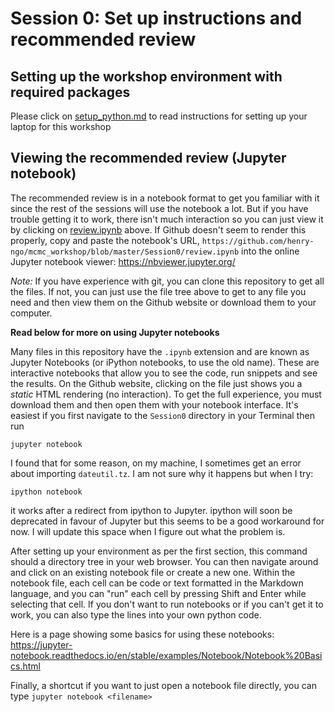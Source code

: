 # Session 0: Set up instructions and recommended review

## Setting up the workshop environment with required packages
Please click on [setup_python.md](./setup_python.md) to read instructions for setting up your laptop for this workshop 

## Viewing the recommended review (Jupyter notebook)
The recommended review is in a notebook format to get you familiar with it since the rest of the sessions will use the notebook a lot. But if you have trouble getting it to work, there isn't much interaction so you can just view it by clicking on [review.ipynb](./review.ipynb) above. If Github doesn't seem to render this properly, copy and paste the notebook's URL, `https://github.com/henry-ngo/mcmc_workshop/blob/master/Session0/review.ipynb` into the online Jupyter notebook viewer: https://nbviewer.jupyter.org/

*Note:* If you have experience with git, you can clone this repository to get all the files. If not, you can just use the file tree above to get to any file you need and then view them on the Github website or download them to your computer.

**Read below for more on using Jupyter notebooks**

Many files in this repository have the `.ipynb` extension and are known as Jupyter Notebooks (or iPython notebooks, to use the old name). These are interactive notebooks that allow you to see the code, run snippets and see the results. On the Github website, clicking on the file just shows you a *static* HTML rendering (no interaction). To get the full experience, you must download them and then open them with your notebook interface. It's easiest if you first navigate to the `Session0` directory in your Terminal then run
```
jupyter notebook
```
I found that for some reason, on my machine, I sometimes get an error about importing `dateutil.tz`. I am not sure why it happens but when I try:
```
ipython notebook
```
it works after a redirect from ipython to Jupyter. ipython will soon be deprecated in favour of Jupyter but this seems to be a good workaround for now. I will update this space when I figure out what the problem is.

After setting up your environment as per the first section, this command should a directory tree in your web browser. You can then navigate around and click on an existing notebook file or create a new one. Within the notebook file, each cell can be code or text formatted in the Markdown language, and you can "run" each cell by pressing Shift and Enter while selecting that cell. If you don't want to run notebooks or if you can't get it to work, you can also type the lines into your own python code.

Here is a page showing some basics for using these notebooks: https://jupyter-notebook.readthedocs.io/en/stable/examples/Notebook/Notebook%20Basics.html

Finally, a shortcut if you want to just open a notebook file directly, you can type `jupyter notebook <filename>`
